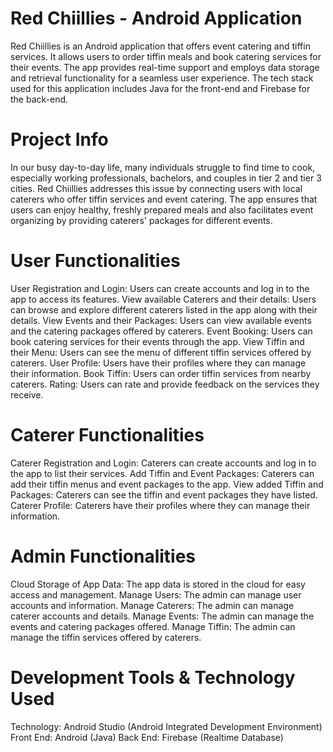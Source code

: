 # Red Chiillies - Android Application
Red Chiillies is an Android application that offers event catering and tiffin services. It allows users to order tiffin meals and book catering services for their events. The app provides real-time support and employs data storage and retrieval functionality for a seamless user experience. The tech stack used for this application includes Java for the front-end and Firebase for the back-end.

# Project Info
In our busy day-to-day life, many individuals struggle to find time to cook, especially working professionals, bachelors, and couples in tier 2 and tier 3 cities. Red Chiillies addresses this issue by connecting users with local caterers who offer tiffin services and event catering. The app ensures that users can enjoy healthy, freshly prepared meals and also facilitates event organizing by providing caterers' packages for different events.

# User Functionalities
User Registration and Login: Users can create accounts and log in to the app to access its features.
View available Caterers and their details: Users can browse and explore different caterers listed in the app along with their details.
View Events and their Packages: Users can view available events and the catering packages offered by caterers.
Event Booking: Users can book catering services for their events through the app.
View Tiffin and their Menu: Users can see the menu of different tiffin services offered by caterers.
User Profile: Users have their profiles where they can manage their information.
Book Tiffin: Users can order tiffin services from nearby caterers.
Rating: Users can rate and provide feedback on the services they receive.

# Caterer Functionalities
Caterer Registration and Login: Caterers can create accounts and log in to the app to list their services.
Add Tiffin and Event Packages: Caterers can add their tiffin menus and event packages to the app.
View added Tiffin and Packages: Caterers can see the tiffin and event packages they have listed.
Caterer Profile: Caterers have their profiles where they can manage their information.

# Admin Functionalities
Cloud Storage of App Data: The app data is stored in the cloud for easy access and management.
Manage Users: The admin can manage user accounts and information.
Manage Caterers: The admin can manage caterer accounts and details.
Manage Events: The admin can manage the events and catering packages offered.
Manage Tiffin: The admin can manage the tiffin services offered by caterers.

# Development Tools & Technology Used
Technology: Android Studio (Android Integrated Development Environment)
Front End: Android (Java)
Back End: Firebase (Realtime Database)
